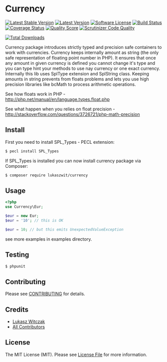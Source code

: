 # Currency

[![Latest Stable Version](https://poser.pugx.org/lukaszwit/currency/v/stable.png?style=flat-square)](https://packagist.org/packages/lukaszwit/currency)
[![Latest Version](https://img.shields.io/github/release/lukaszwit/currency.svg?style=flat-square)](https://github.com/lukaszwit/currency/releases)
[![Software License](https://img.shields.io/badge/license-MIT-brightgreen.svg?style=flat-square)](LICENSE.md)
[![Build Status](https://img.shields.io/travis/lukaszwit/currency/master.svg?style=flat-square)](https://travis-ci.org/lukaszwit/currency)
[![Coverage Status](https://img.shields.io/coveralls/lukaszwit/currency.svg?style=flat-square)](https://coveralls.io/r/lukaszwit/currency)
[![Quality Score](https://img.shields.io/scrutinizer/g/lukaszwit/currency.svg?style=flat-square)](https://scrutinizer-ci.com/g/lukaszwit/currency)
[![Scrutinizer Code Quality](https://scrutinizer-ci.com/g/lukaszwit/currency/badges/quality-score.png?b=master)](https://scrutinizer-ci.com/g/lukaszwit/currency/?branch=master)

[![Total Downloads](https://img.shields.io/packagist/dt/lukaszwit/currency.svg?style=flat-square)](https://packagist.org/packages/lukaszwit/currency)

Currency package introduces strictly typed and precision safe containers to work with currencies. 
Currency keeps internally amount as string (the only safe representation of floating point number in PHP).
It ensures that once any amount in given currency is defined you cannot change it's type and you can type hint your methods to use nay currency or one exact currency.
Internally this lib uses SplType extension and SplString class. Keeping amounts in string prevents from floats problems and lets you use high precision libraries like bcMath to process arithmetic operations.  

See how floats work in PHP - http://php.net/manual/en/language.types.float.php

See what happen when you relies on float precision - http://stackoverflow.com/questions/3726721/php-math-precision

## Install

First you need to install SPL_Types - PECL extension:
 
``` bash
$ pecl install SPL_Types
```

If SPL_Types is installed you can now install currency package via Composer:

``` bash
$ composer require lukaszwit/currency
```

## Usage

```php
<?php
use Currency\Eur;

$eur = new Eur;
$eur = '10'; // this is OK

$eur = 10; // but this emits UnexpectedValueException

```

see more examples in examples directory.

## Testing

``` bash
$ phpunit
```

## Contributing

Please see [CONTRIBUTING](https://github.com/lukaszwit/currency/blob/master/CONTRIBUTING.md) for details.

## Credits

- [Lukasz Witczak](https://github.com/lukaszwit)
- [All Contributors](https://github.com/lukaszwit/currency/contributors)

## License

The MIT License (MIT). Please see [License File](LICENSE.md) for more information.

